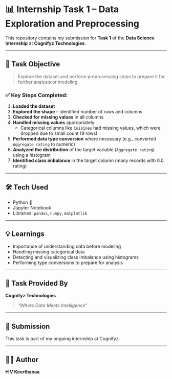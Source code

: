 # 📊 Internship Task 1 – Data Exploration and Preprocessing

This repository contains my submission for **Task 1** of the **Data Science Internship** at **Cognifyz Technologies**.

---

## 📝 Task Objective

> Explore the dataset and perform preprocessing steps to prepare it for further analysis or modeling.

### ✅ Key Steps Completed:

1. **Loaded the dataset**
2. **Explored the shape** – identified number of rows and columns
3. **Checked for missing values** in all columns
4. **Handled missing values** appropriately:
   - Categorical columns like `Cuisines` had missing values, which were dropped due to small count (9 rows)
5. **Performed data type conversion** where necessary (e.g., converted `Aggregate rating` to numeric)
6. **Analyzed the distribution** of the target variable (`Aggregate rating`) using a histogram
7. **Identified class imbalance** in the target column (many records with 0.0 rating)



---

## 🛠️ Tech Used

- Python 🐍
- Jupyter Notebook
- Libraries: `pandas`, `numpy`, `matplotlib`

---

## 💡 Learnings

- Importance of understanding data before modeling
- Handling missing categorical data
- Detecting and visualizing class imbalance using histograms
- Performing type conversions to prepare for analysis

---

## 📌 Task Provided By

**Cognifyz Technologies**  
> *"Where Data Meets Intelligence"*

---

## 🔗 Submission

This task is part of my ongoing internship at Cognifyz.  

---

## 👩‍💻 Author

**H V Keerthanaa**  


